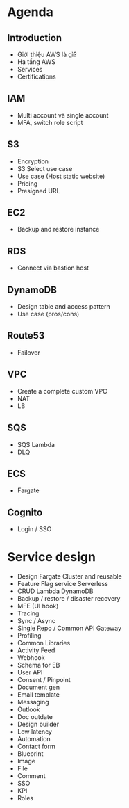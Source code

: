 # Agenda

## Introduction

- Giới thiệu AWS là gì?
- Hạ tầng AWS
- Services
- Certifications

## IAM

- Multi account và single account
- MFA, switch role script

## S3

- Encryption
- S3 Select use case
- Use case (Host static website)
- Pricing
- Presigned URL
## EC2

- Backup and restore instance

## RDS

- Connect via bastion host

## DynamoDB

- Design table and access pattern
- Use case (pros/cons)

## Route53

- Failover

## VPC

- Create a complete custom VPC
- NAT
- LB

## SQS

- SQS Lambda
- DLQ

## ECS

- Fargate

## Cognito

- Login / SSO

# Service design

- Design Fargate Cluster and reusable
- Feature Flag service Serverless
- CRUD Lambda DynamoDB
- Backup / restore / disaster recovery
- MFE (UI hook)
- Tracing
- Sync / Async
- Single Repo / Common API Gateway
- Profiling
- Common Libraries
- Activity Feed
- Webhook
- Schema for EB
- User API
- Consent / Pinpoint
- Document gen
- Email template
- Messaging
- Outlook
- Doc outdate
- Design builder
- Low latency
- Automation
- Contact form
- Blueprint
- Image
- File
- Comment
- SSO
- KPI
- Roles
